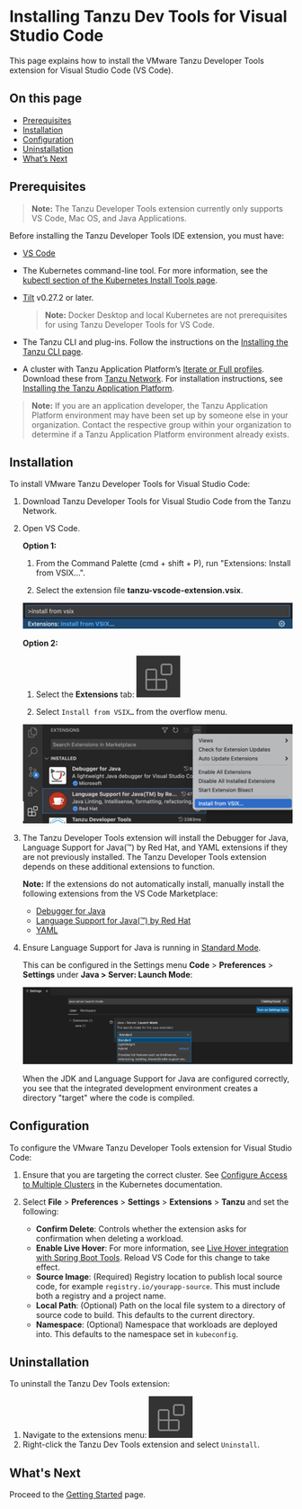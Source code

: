 # Installing Tanzu Dev Tools for Visual Studio Code

This page explains how to install the VMware Tanzu Developer Tools extension for Visual Studio Code (VS Code).

## <a id=on-this-page></a> On this page

- [Prerequisites](#prerequisites)
- [Installation](#installation)
- [Configuration](#configuration)
- [Uninstallation](#uninstallation)
- [What’s Next](#whats-next)

## <a id="prerequisites"></a> Prerequisites

> **Note:** The Tanzu Developer Tools extension currently only supports VS Code, Mac OS, and Java Applications.

Before installing the Tanzu Developer Tools IDE extension, you must have:

- [VS Code](https://code.visualstudio.com/download)
- The Kubernetes command-line tool. For more information, see the [kubectl section of the Kubernetes Install Tools page](https://kubernetes.io/docs/tasks/tools/#kubectl).
- [Tilt](https://docs.tilt.dev/install.html) v0.27.2 or later.

    >**Note:** Docker Desktop and local Kubernetes are not prerequisites for using Tanzu Developer Tools for VS Code.

- The Tanzu CLI and plug-ins. Follow the instructions on the [Installing the Tanzu CLI page](../install-tanzu-cli.md#-install-or-update-the-tanzu-cli-and-plug-ins).
- A cluster with Tanzu Application Platform’s [Iterate or Full profiles](../install.md#-install-your-tanzu-application-platform-profile). Download these from [Tanzu Network](https://network.tanzu.vmware.com/products/tanzu-application-platform/). For installation instructions, see [Installing the Tanzu Application Platform](../install.md).

>**Note:** If you are an application developer, the Tanzu Application Platform environment may have been set up by someone else in your organization. Contact the respective group within your organization to determine if a Tanzu Application Platform environment already exists.

## <a id="installation"></a> Installation

To install VMware Tanzu Developer Tools for Visual Studio Code:

1. Download Tanzu Developer Tools for Visual Studio Code from the Tanzu Network.

1. Open VS Code.

    **Option 1:**

    1. From the Command Palette (cmd + shift + P), run "Extensions: Install from VSIX...".

    1. Select the extension file **tanzu-vscode-extension.vsix**.

    ![Command palette open showing text Extensions: INSTALL FROM VSIX...](../images/vscode-install1.png)

    **Option 2:**

    1. Select the **Extensions** tab: ![The extensions tab icon which is a square cut in fourths with the top-right fourth moved away from the other three](../images/vscode-install2.png)

    1. Select `Install from VSIX…` from the overflow menu.

    ![The VS Code interface showing the extensions tab open, the overflow menu in the extensions tab open, and the "Install from VSIX..." option highlighted](../images/vscode-install3.png)

1. The Tanzu Developer Tools extension will install  the Debugger for Java, Language Support for Java(™) by Red Hat, and YAML extensions if they are not previously installed. The Tanzu Developer Tools extension depends on these additional extensions to function.

    **Note:** If the extensions do not automatically install, manually install the following extensions from the VS Code Marketplace:

    - [Debugger for Java](https://marketplace.visualstudio.com/items?itemName=vscjava.vscode-java-debug)
    - [Language Support for Java(™) by Red Hat](https://marketplace.visualstudio.com/items?itemName=redhat.java)
    - [YAML](https://marketplace.visualstudio.com/items?itemName=redhat.vscode-yaml)

1. Ensure Language Support for Java is running in [Standard Mode](https://code.visualstudio.com/docs/java/java-project#_lightweight-mode).

    This can be configured in the Settings menu **Code** > **Preferences** > **Settings** under **Java > Server: Launch Mode**:

    ![The VS Code settings open to the Extensions > Java section, highlighting the option Java > Server: Launch Mode with that option changed to Standard](../images/vscode-install4.png)

    When the JDK and Language Support for Java are configured correctly, you see that the integrated development environment creates a directory "target" where the code is compiled.

## <a id="configuration"></a> Configuration

To configure the VMware Tanzu Developer Tools extension for Visual Studio Code:

1. Ensure that you are targeting the correct cluster. See [Configure Access to Multiple Clusters](https://kubernetes.io/docs/tasks/access-application-cluster/configure-access-multiple-clusters/) in the Kubernetes documentation.

1. Select **File** > **Preferences** > **Settings** > **Extensions** > **Tanzu** and set the following:

    - **Confirm Delete**: Controls whether the extension asks for confirmation when deleting a workload.
    - **Enable Live Hover**: For more information, see [Live Hover integration with Spring Boot Tools](live-hover.md). Reload VS Code for this change to take effect.
    - **Source Image**: (Required) Registry location to publish local source code, for example `registry.io/yourapp-source`. This must include both a registry and a project name.
    - **Local Path**: (Optional) Path on the local file system to a directory of source code to build. This defaults to the current directory.
    - **Namespace**: (Optional) Namespace that workloads are deployed into. This defaults to the namespace set in `kubeconfig`.

## <a id="uninstallation"></a> Uninstallation

To uninstall the Tanzu Dev Tools extension:

1. Navigate to the extensions menu: ![The extensions tab icon which is a square cut in fourths with the top-right fourth moved away from the other three](../images/vscode-install2.png)
1. Right-click the Tanzu Dev Tools extension and select `Uninstall`.

## <a id="whats-next"></a> What's Next

Proceed to the [Getting Started](../vscode-extension/getting-started.md) page.
